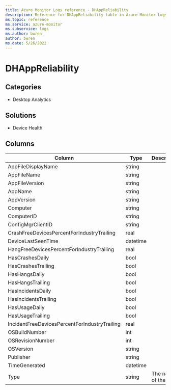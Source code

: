 ```yaml
---
title: Azure Monitor Logs reference - DHAppReliability
description: Reference for DHAppReliability table in Azure Monitor Logs.
ms.topic: reference
ms.service: azure-monitor
ms.subservice: logs
ms.author: bwren
author: bwren
ms.date: 5/26/2022
---
```


# DHAppReliability

 

## Categories

- Desktop Analytics
## Solutions

- Device Health




## Columns

| Column | Type | Description |
| --- | --- | --- |
| AppFileDisplayName | string |  |
| AppFileName | string |  |
| AppFileVersion | string |  |
| AppName | string |  |
| AppVersion | string |  |
| Computer | string |  |
| ComputerID | string |  |
| ConfigMgrClientID | string |  |
| CrashFreeDevicesPercentForIndustryTrailing | real |  |
| DeviceLastSeenTime | datetime |  |
| HangFreeDevicesPercentForIndustryTrailing | real |  |
| HasCrashesDaily | bool |  |
| HasCrashesTrailing | bool |  |
| HasHangsDaily | bool |  |
| HasHangsTrailing | bool |  |
| HasIncidentsDaily | bool |  |
| HasIncidentsTrailing | bool |  |
| HasUsageDaily | bool |  |
| HasUsageTrailing | bool |  |
| IncidentFreeDevicesPercentForIndustryTrailing | real |  |
| OSBuildNumber | int |  |
| OSRevisionNumber | int |  |
| OSVersion | string |  |
| Publisher | string |  |
| TimeGenerated | datetime |  |
| Type | string | The name of the table |
